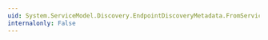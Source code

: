 ```yaml
---
uid: System.ServiceModel.Discovery.EndpointDiscoveryMetadata.FromServiceEndpoint(System.ServiceModel.Description.ServiceEndpoint,System.ServiceModel.Dispatcher.EndpointDispatcher)
internalonly: False
---
```

